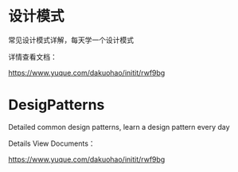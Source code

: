 # 设计模式
常见设计模式详解，每天学一个设计模式

详情查看文档：

https://www.yuque.com/dakuohao/initit/rwf9bg

# DesigPatterns
Detailed common design patterns, learn a design pattern every day

Details View Documents：

https://www.yuque.com/dakuohao/initit/rwf9bg
